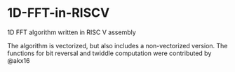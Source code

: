 # 1D-FFT-in-RISCV
1D FFT algorithm written in RISC V assembly

The algorithm is vectorized, but also includes a non-vectorized version. The functions for bit reversal and twiddle computation were contributed by @akx16
